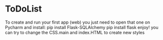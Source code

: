 # ToDoList
To create and run your first app (web) you just need to open that one on Pycharm and install:
pip install Flask-SQLAlchemy 
pip install flask
enjoy! you can try to change the CSS.main and index.HTML to create new styles
